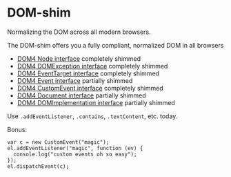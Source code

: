 # DOM-shim

Normalizing the DOM across all modern browsers.

The DOM-shim offers you a fully compliant, normalized DOM in all browsers

 - [DOM4 Node interface][1] completely shimmed
 - [DOM4 DOMException interface][2] completely shimmed
 - [DOM4 EventTarget interface][3] completely shimmed
 - [DOM4 Event interface][4] partially shimmed
 - [DOM4 CustomEvent interface][5] completely shimmed
 - [DOM4 Document interface][6] partially shimmed
 - [DOM4 DOMImplementation interface][7] partially shimmed

Use `.addEventListener`, `.contains`, `.textContent`, etc. today.

Bonus:

    var c = new CustomEvent("magic");
    el.addEventListener("magic", function (ev) {
      console.log("custom events oh so easy");
    });
    el.dispatchEvent(c);

  [1]: http://www.w3.org/TR/2011/WD-dom-20110915/#interface-node
  [2]: http://www.w3.org/TR/2011/WD-dom-20110915/#exception-domexception
  [3]: http://www.w3.org/TR/2011/WD-dom-20110915/#eventtarget
  [4]: http://www.w3.org/TR/domcore/#interface-event
  [5]: http://www.w3.org/TR/domcore/#interface-customevent
  [6]: http://www.w3.org/TR/domcore/#interface-document
  [7]: http://www.w3.org/TR/domcore/#interface-domimplementation